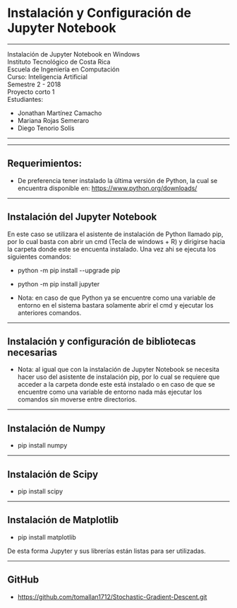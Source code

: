 # Instalación y Configuración de Jupyter Notebook

------------------------------------------------
Instalación de Jupyter Notebook en Windows  
Instituto Tecnológico de Costa Rica 	      
Escuela de Ingeniería en Computación       
Curso: Inteligencia Artificial	      
Semestre 2 - 2018		 	      
Proyecto corto 1 			      
Estudiantes: 			      
* Jonathan Martínez Camacho 	      
* Mariana Rojas Semeraro 		      
* Diego Tenorio Solís 		      
------------------------------------------------

---------------	
Requerimientos:
---------------

* De preferencia tener instalado la última versión de Python, la cual se encuentra disponible en: https://www.python.org/downloads/

--------------------------------
Instalación del Jupyter Notebook
--------------------------------

En este caso se utilizara el asistente de instalación de Python llamado pip, por lo cual basta con abrir un cmd (Tecla de windows + R) y dirigirse hacia la carpeta donde este se encuenta instalado. Una vez ahi se ejecuta los siguientes comandos:

* python -m pip install --upgrade pip
* python -m pip install jupyter

* Nota: en caso de que Python ya se encuentre como una variable de entorno en el sistema bastara solamente abrir el cmd y ejecutar los anteriores comandos.


-----------------------------------------------------
Instalación y configuración de bibliotecas necesarias
-----------------------------------------------------

* Nota: al igual que con la instalación de Jupyter Notebook se necesita hacer uso del asistente de instalación pip, por lo cual se requiere que acceder a la carpeta donde este está instalado o en caso de que se encuentre como una variable de entorno nada más ejecutar los comandos sin moverse entre directorios.

-------------------------
Instalación de Numpy
-------------------------

* pip install numpy

-------------------------
Instalación de Scipy
-------------------------

* pip install scipy

-------------------------
Instalación de Matplotlib
-------------------------

* pip install matplotlib


De esta forma Jupyter y sus librerías están listas para ser utilizadas.

-------------
GitHub
-------------

* https://github.com/tomallan1712/Stochastic-Gradient-Descent.git
